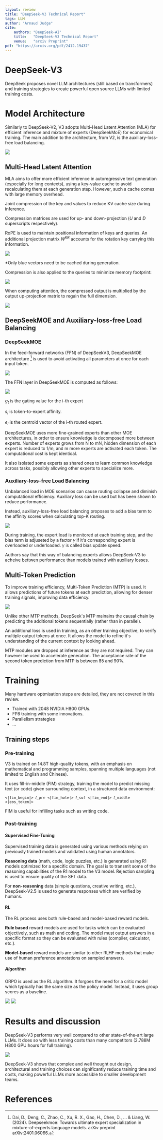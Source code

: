 ```yaml
---
layout: review
title: "DeepSeek-V3 Technical Report"
tags: LLM 
author: "Arnaud Judge"
cite:
    authors: "DeepSeek-AI"
    title:   "DeepSeek-V3 Technical Report"
    venue:   "arxiv Preprint"
pdf: "https://arxiv.org/pdf/2412.19437"
---
```


# DeepSeek-V3

DeepSeek proposes novel LLM architectures (still based on transformers) and training strategies to create powerful open source LLMs with limited training costs.

# Model Architecture

Similarly to DeepSeek-V2, V3 adopts Multi-Head Latent Attention (MLA) for efficient inference and mixture of experts (DeepSeekMoE) for economical training.
The main addition to the architecture, from V2, is the auxiliary-loss-free load balancing.

![](/article/images/DeepSeekV3/architecture.JPG)

## Multi-Head Latent Attention

MLA aims to offer more efficient inference in autoregressive text generation (especially for long contexts), using a key-value cache to avoid recalculating them at each generation step. However, such a cache comes with large memory overhead.

Joint compression of the key and values to reduce KV cache size during inference.

Compression matrices are used for up- and down-projection ($U$ and $D$ superscripts respectively). 

RoPE is used to maintain positional information of keys and queries. An additional projection matrix $W^{KR}$ accounts for the rotation key carrying this information.

![](/article/images/DeepSeekV3/MLA_kv_compression.JPG)

*Only blue vectors need to be cached during generation.

Compression is also applied to the queries to minimize memory footprint: 

![](/article/images/DeepSeekV3/MLA_query_compression.JPG)

When computing attention, the compressed output is multiplied by the output up-projection matrix to regain the full dimension.

![](/article/images/DeepSeekV3/MLA_attention_output.JPG)

## DeepSeekMOE and Auxiliary-loss-free Load Balancing

### DeepSeekMOE

In the feed-forward networks (FFN) of DeepSeekV3, DeepSeekMOE architecture [^1] is used to avoid activating all parameters at once for each input token.

![](/article/images/DeepSeekV3/DeepSeekMOE.JPG)

The FFN layer in DeepSeekMOE is computed as follows:

![](/article/images/DeepSeekV3/DeepSeekMOE_Equations.JPG)

$g_t$ is the gating value for the i-th expert

$s_i$ is token-to-expert affinity.

$e_i$ is the centroid vector of the i-th routed expert.

DeepSeekMOE uses more fine-grained experts than other MOE architectures, in order to ensure knowledge is decomposed more between experts.
Number of experts grows from N to mN, hidden dimension of each expert is reduced to 1/m, and m more experts are activated each token. 
The computational cost is kept identical.

It also isolated some experts as shared ones to learn common knowledge across tasks, possibly allowing other experts to specialize more.

### Auxiliary-loss-free Load Balancing

Unbalanced load in MOE scenarios can cause routing collapse and diminish computational efficiency.
Auxiliary loss can be used but has been shown to reduce performance.

Instead, auxiliary-loss-free load balancing proposes to add a bias term to the affinity scores when calculating top-K routing.

![](/article/images/DeepSeekV3/ALF_load_balancing.JPG)

During training, the expert load is monitored at each training step, and the bias term is adjuseted by a factor $\gamma$ if it's corresponding expert is overloaded or underloaded.
$\gamma$ is called bias update speed.

Authors say that this way of balancing experts allows DeepSeek-V3 to acheive bettwen performance than models trained with auxiliary losses.


## Multi-Token Prediction

To improve training efficiency, Multi-Token Prediction (MTP) is used. It allows predictions of future tokens at each prediction, allowing for denser training signals, improving data efficiency.

![](/article/images/DeepSeekV3/MTP.JPG)

Unlike other MTP methods, DeepSeek's MTP mainains the causal chain by predicting the additional tokens sequentially (rather than in parallel).

An additional loss is used in training, as an other training objective, to verify multiple output tokens at once. It allows the model to refine it's understanding of the current context by looking ahead.

MTP modules are dropped at inference as they are not required. They can however be used to accelerate generation. The acceptance rate of the second token prediction from MTP is between 85 and 90%.

# Training

Many hardware optmisation steps are detailed, they are not covered in this review.

- Trained with 2048 NVIDIA H800 GPUs.
- FP8 training with some innovations.
- Parallelism strategies
- ...

## Training steps
### Pre-training
V3 is trained on 14.8T high-quality tokens, with an emphasis on mathematical and programming samples, spanning multiple languages (not limited to English and Chinese). 

It uses fill-in-middle (FIM) strategy, training the model to predict missing text (or code) given surrounding context, in a structured data environment:

`<|fim_begin|> 𝑓_pre <|fim_hole|> 𝑓_suf <|fim_end|> 𝑓_middle <|eos_token|>`

FIM is useful for infilling tasks such as writing code.

### Post-training
#### Supervised Fine-Tuning

Supervised training data is generated using various methods relying on previously trained models and validated using human annotators.

**Reasoning data** (math, code, logic puzzles, etc.) is generated using  R1 models optimized for a specific domain. The goal is to transmit some of the reasoning capabilities of the R1 model to the V3 model. Rejection sampling is used to ensure quality of the SFT data.

For **non-reasoning** data (simple questions, creative writing, etc.), DeepSeek-V2.5 is used to generate responses which are verified by humans.


#### RL

The RL process uses both rule-based and model-based reward models.

**Rule based** reward models are used for tasks which can be evaluated objectively, such as math and coding. The model must output answers in a specific format so they can be evaluated with rules (compiler, calculator, etc.).

**Model-based** reward models are similar to other RLHF methods that make use of human preference annotations on sampled answers.


##### Algorithm

GRPO is used as the RL algorithm. It forgoes the need for a critic model which typically has the same size as the policy model. Instead, it uses group scores as a baseline.

![](/article/images/DeepSeekV3/grpo.JPG)
![](/article/images/DeepSeekV3/grpo_adv.JPG)

# Results and discussion

DeepSeek-V3 performs very well compared to other state-of-the-art large LLMs. It does so with less training costs than many competitors (2.788M H800 GPU hours for full training).

![](/article/images/DeepSeekV3/results.JPG)

DeepSeek-V3 shows that complex and well thought out design, architectural and training choices can significantly reduce training time and costs, making powerful LLMs more accessible to smaller development teams.


# References
[^1]: Dai, D., Deng, C., Zhao, C., Xu, R. X., Gao, H., Chen, D., ... & Liang, W. (2024). Deepseekmoe: Towards ultimate expert specialization in mixture-of-experts language models. arXiv preprint arXiv:2401.06066.
